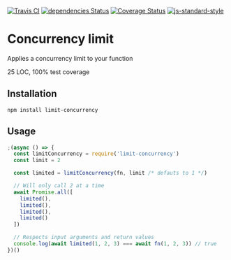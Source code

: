 [![Travis CI](https://travis-ci.org/alanclarke/limit-concurrency.svg?branch=master)](https://travis-ci.org/alanclarke/limit-concurrency)
[![dependencies Status](https://david-dm.org/alanclarke/limit-concurrency/status.svg)](https://david-dm.org/alanclarke/limit-concurrency)
[![Coverage Status](https://coveralls.io/repos/github/alanclarke/limit-concurrency/badge.svg?branch=master)](https://coveralls.io/github/alanclarke/limit-concurrency?branch=master)
[![js-standard-style](https://img.shields.io/badge/code%20style-standard-brightgreen.svg)](http://standardjs.com/)


# Concurrency limit

Applies a concurrency limit to your function

25 LOC, 100% test coverage


## Installation

`npm install limit-concurrency`

## Usage

```js
;(async () => {
  const limitConcurrency = require('limit-concurrency')
  const limit = 2

  const limited = limitConcurrency(fn, limit /* defauts to 1 */)

  // Will only call 2 at a time
  await Promise.all([
    limited(),
    limited(),
    limited(),
    limited()
  ])

  // Respects input arguments and return values
  console.log(await limited(1, 2, 3) === await fn(1, 2, 3)) // true
})()
```
